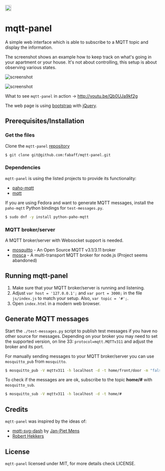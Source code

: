 [<img src="https://api.gitsponsors.com/api/badge/img?id=12266054" height="20">](https://api.gitsponsors.com/api/badge/link?p=M6YTOZpYXP5QfsPAcN1WtjxBeUMoAYG1hSbALWg+0ACRLfuU00JzAshil3XKiVKDCWmq8GYaEA1Y0KMUMbow+NBX0Y9Pi41tgCFXM9FerKn/dyzHyrXl5KFh0xDcLA5R)

# mqtt-panel

A simple web interface which is able to subscribe to a MQTT topic and display
the information.

The screenshot shows an example how to keep track on what's going in your
apartment or your house. It's not about controlling, this setup is about
observing various states.

![screenshot](screenshot.png)

![screenshot](screenshot-mobile.png)

What to see `mqtt-panel` in action -> http://youtu.be/Qb0UJa9kf2g

The web page is using [bootstrap](http://getbootstrap.com/) with
[jQuery](http://jquery.com/).

## Prerequisites/Installation

### Get the files

Clone the `mqtt-panel` [repository](https://github.com/fabaff/mqtt-panel)

```bash
$ git clone git@github.com:fabaff/mqtt-panel.git
```

### Dependencies

`mqtt-panel` is using the listed projects to provide its functionality:

- [paho-mqtt](https://www.eclipse.org/paho/clients/python/)
- [mqtt](https://github.com/adamvr/MQTT.js/)

If you are using Fedora and want to generate MQTT messages, install the
`paho-mqtt` Python bindings for `test-messages.py`.

```bash
$ sudo dnf -y install python-paho-mqtt
```

### MQTT broker/server

A MQTT broker/server with Websocket support is needed.

- [mosquitto](http://mosquitto.org/) - An Open Source MQTT v3.1/3.11 broker
- [mosca](http://mcollina.github.io/mosca/) - A multi-transport MQTT broker
  for node.js (Project seems abandoned)

## Running mqtt-panel

1. Make sure that your MQTT broker/server is running and listening.
2. Adjust `var host = '127.0.0.1';` and `var port = 3000;` in the file
   `js/index.js` to match your setup. Also, `var topic = '#';`.
3. Open `index.html` in a modern web browser.

## Generate MQTT messages

Start the `./test-messages.py` script to publish test messages if you have
no other source for messages. Depending on your broker you may need to set
the supported version, on line 33: `protocol=mqtt.MQTTv311` and adjust
the broker and its port.

For manually sending messages to your MQTT broker/server you can use
`mosquitto_pub` from `mosquitto`.

```bash
$ mosquitto_pub -V mqttv311 -h localhost -d -t home/front/door -m "false"
```

To check if the messages are are ok, subscribe to the topic **home/#** with
`mosquitto_sub`.

```bash
$ mosquitto_sub -V mqttv311 -h localhost -d -t home/#
```

## Credits

`mqtt-panel` was inspired by the ideas of:

- [mqtt-svg-dash](https://github.com/jpmens/mqtt-svg-dash) by [Jan-Piet Mens](http://jpmens.net/)
- [Robert Hekkers](http://blog.hekkers.net/2012/10/13/realtime-data-with-mqtt-node-js-mqtt-js-and-socket-io/)

## License

`mqtt-panel` licensed under MIT, for more details check LICENSE.
